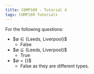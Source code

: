 ```yaml
---
title: COMP109 - Tutorial 4
tags: COMP109 Tutorials
---
```

For the following questions:

* \$$\emptyset \in\{\text{Leeds, Liverpool}\}$$
	* False
* \$$\emptyset \subseteq\{\text{Leeds, Liverpool}\}$$
	* True
* \$$\emptyset = \{\}$$
	* False as they are different types.
